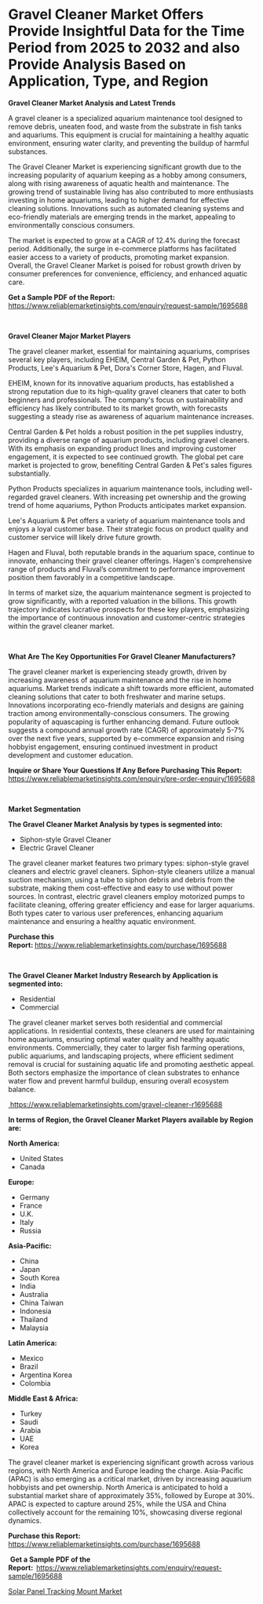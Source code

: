 <p><h1>Gravel Cleaner Market Offers Provide Insightful Data for the Time Period from 2025 to 2032 and also Provide Analysis Based on Application, Type, and Region</h1></p><p><strong>Gravel Cleaner Market Analysis and Latest Trends</strong></p>
<p><p>A gravel cleaner is a specialized aquarium maintenance tool designed to remove debris, uneaten food, and waste from the substrate in fish tanks and aquariums. This equipment is crucial for maintaining a healthy aquatic environment, ensuring water clarity, and preventing the buildup of harmful substances.</p><p>The Gravel Cleaner Market is experiencing significant growth due to the increasing popularity of aquarium keeping as a hobby among consumers, along with rising awareness of aquatic health and maintenance. The growing trend of sustainable living has also contributed to more enthusiasts investing in home aquariums, leading to higher demand for effective cleaning solutions. Innovations such as automated cleaning systems and eco-friendly materials are emerging trends in the market, appealing to environmentally conscious consumers.</p><p>The market is expected to grow at a CAGR of 12.4% during the forecast period. Additionally, the surge in e-commerce platforms has facilitated easier access to a variety of products, promoting market expansion. Overall, the Gravel Cleaner Market is poised for robust growth driven by consumer preferences for convenience, efficiency, and enhanced aquatic care.</p></p>
<p><strong>Get a Sample PDF of the Report:&nbsp;</strong> <a href="https://www.reliablemarketinsights.com/enquiry/request-sample/1695688?utm_campaign=3586&utm_medium=2&utm_source=Github&utm_content=ia&utm_term=27032025&utm_id=gravel-cleaner">https://www.reliablemarketinsights.com/enquiry/request-sample/1695688</a></p>
<p>&nbsp;</p>
<p><strong>Gravel Cleaner Major Market Players</strong></p>
<p><p>The gravel cleaner market, essential for maintaining aquariums, comprises several key players, including EHEIM, Central Garden & Pet, Python Products, Lee's Aquarium & Pet, Dora's Corner Store, Hagen, and Fluval. </p><p>EHEIM, known for its innovative aquarium products, has established a strong reputation due to its high-quality gravel cleaners that cater to both beginners and professionals. The company's focus on sustainability and efficiency has likely contributed to its market growth, with forecasts suggesting a steady rise as awareness of aquarium maintenance increases.</p><p>Central Garden & Pet holds a robust position in the pet supplies industry, providing a diverse range of aquarium products, including gravel cleaners. With its emphasis on expanding product lines and improving customer engagement, it is expected to see continued growth. The global pet care market is projected to grow, benefiting Central Garden & Pet's sales figures substantially.</p><p>Python Products specializes in aquarium maintenance tools, including well-regarded gravel cleaners. With increasing pet ownership and the growing trend of home aquariums, Python Products anticipates market expansion. </p><p>Lee's Aquarium & Pet offers a variety of aquarium maintenance tools and enjoys a loyal customer base. Their strategic focus on product quality and customer service will likely drive future growth.</p><p>Hagen and Fluval, both reputable brands in the aquarium space, continue to innovate, enhancing their gravel cleaner offerings. Hagen's comprehensive range of products and Fluval’s commitment to performance improvement position them favorably in a competitive landscape.</p><p>In terms of market size, the aquarium maintenance segment is projected to grow significantly, with a reported valuation in the billions. This growth trajectory indicates lucrative prospects for these key players, emphasizing the importance of continuous innovation and customer-centric strategies within the gravel cleaner market.</p></p>
<p>&nbsp;</p>
<p><strong>What Are The Key Opportunities For Gravel Cleaner Manufacturers?</strong></p>
<p><p>The gravel cleaner market is experiencing steady growth, driven by increasing awareness of aquarium maintenance and the rise in home aquariums. Market trends indicate a shift towards more efficient, automated cleaning solutions that cater to both freshwater and marine setups. Innovations incorporating eco-friendly materials and designs are gaining traction among environmentally-conscious consumers. The growing popularity of aquascaping is further enhancing demand. Future outlook suggests a compound annual growth rate (CAGR) of approximately 5-7% over the next five years, supported by e-commerce expansion and rising hobbyist engagement, ensuring continued investment in product development and customer education.</p></p>
<p><strong>Inquire or Share Your Questions If Any Before Purchasing This Report:</strong> <a href="https://www.reliablemarketinsights.com/enquiry/pre-order-enquiry/1695688?utm_campaign=3586&utm_medium=2&utm_source=Github&utm_content=ia&utm_term=27032025&utm_id=gravel-cleaner">https://www.reliablemarketinsights.com/enquiry/pre-order-enquiry/1695688</a></p>
<p>&nbsp;</p>
<p><strong>Market Segmentation</strong></p>
<p><strong>The Gravel Cleaner Market Analysis by types is segmented into:</strong></p>
<p><ul><li>Siphon-style Gravel Cleaner</li><li>Electric Gravel Cleaner</li></ul></p>
<p><p>The gravel cleaner market features two primary types: siphon-style gravel cleaners and electric gravel cleaners. Siphon-style cleaners utilize a manual suction mechanism, using a tube to siphon debris and debris from the substrate, making them cost-effective and easy to use without power sources. In contrast, electric gravel cleaners employ motorized pumps to facilitate cleaning, offering greater efficiency and ease for larger aquariums. Both types cater to various user preferences, enhancing aquarium maintenance and ensuring a healthy aquatic environment.</p></p>
<p><strong>Purchase this Report:&nbsp;</strong><a href="https://www.reliablemarketinsights.com/purchase/1695688?utm_campaign=3586&utm_medium=2&utm_source=Github&utm_content=ia&utm_term=27032025&utm_id=gravel-cleaner">https://www.reliablemarketinsights.com/purchase/1695688</a></p>
<p>&nbsp;</p>
<p><strong>The Gravel Cleaner Market Industry Research by Application is segmented into:</strong></p>
<p><ul><li>Residential</li><li>Commercial</li></ul></p>
<p><p>The gravel cleaner market serves both residential and commercial applications. In residential contexts, these cleaners are used for maintaining home aquariums, ensuring optimal water quality and healthy aquatic environments. Commercially, they cater to larger fish farming operations, public aquariums, and landscaping projects, where efficient sediment removal is crucial for sustaining aquatic life and promoting aesthetic appeal. Both sectors emphasize the importance of clean substrates to enhance water flow and prevent harmful buildup, ensuring overall ecosystem balance.</p></p>
<p><a href="https://www.reliablemarketinsights.com/gravel-cleaner-r1695688?utm_campaign=3586&utm_medium=2&utm_source=Github&utm_content=ia&utm_term=27032025&utm_id=gravel-cleaner">&nbsp;https://www.reliablemarketinsights.com/gravel-cleaner-r1695688</a></p>
<p><strong>In terms of Region, the Gravel Cleaner Market Players available by Region are:</strong></p>
<p>
    <p> <strong> North America: </strong>
        <ul>
            <li>United States</li>
            <li>Canada</li>
        </ul>
        </p> 
    <p> <strong> Europe: </strong>
        <ul>
            <li>Germany</li>
            <li>France</li>
            <li>U.K.</li>
            <li>Italy</li>
            <li>Russia</li>
        </ul>
        </p> 
    <p> <strong> Asia-Pacific: </strong>
        <ul>
            <li>China</li>
            <li>Japan</li>
            <li>South Korea</li>
            <li>India</li>
            <li>Australia</li>
            <li>China Taiwan</li>
            <li>Indonesia</li>
            <li>Thailand</li>
            <li>Malaysia</li>
        </ul>
        </p> 
    <p> <strong> Latin America: </strong>
        <ul>
            <li>Mexico</li>
            <li>Brazil</li>
            <li>Argentina Korea</li>
            <li>Colombia</li>
        </ul>
        </p> 
    <p> <strong> Middle East & Africa: </strong>
        <ul>
            <li>Turkey</li>
            <li>Saudi</li>
            <li>Arabia</li>
            <li>UAE</li>
            <li>Korea</li>
        </ul>
    </p>
    </p>
<p><p>The gravel cleaner market is experiencing significant growth across various regions, with North America and Europe leading the charge. Asia-Pacific (APAC) is also emerging as a critical market, driven by increasing aquarium hobbyists and pet ownership. North America is anticipated to hold a substantial market share of approximately 35%, followed by Europe at 30%. APAC is expected to capture around 25%, while the USA and China collectively account for the remaining 10%, showcasing diverse regional dynamics.</p></p>
<p><strong>Purchase this Report: </strong><a href="https://www.reliablemarketinsights.com/purchase/1695688?utm_campaign=3586&utm_medium=2&utm_source=Github&utm_content=ia&utm_term=27032025&utm_id=gravel-cleaner">https://www.reliablemarketinsights.com/purchase/1695688</a></p>
<p>&nbsp;<strong>Get a Sample PDF of the Report:&nbsp;&nbsp;</strong><a href="https://www.reliablemarketinsights.com/enquiry/request-sample/1695688?utm_campaign=3586&utm_medium=2&utm_source=Github&utm_content=ia&utm_term=27032025&utm_id=gravel-cleaner">https://www.reliablemarketinsights.com/enquiry/request-sample/1695688</a></p>
<p><strong></strong></p>
<p><p><a href="https://github.com/obajimlaweh59/Market-Research-Report-List-1/blob/main/solar-panel-tracking-mount-market.md?utm_campaign=3586&utm_medium=2&utm_source=Github&utm_content=ia&utm_term=27032025&utm_id=gravel-cleaner">Solar Panel Tracking Mount Market</a></p></p>
